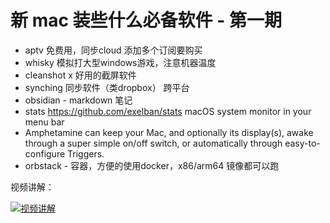 # 新 mac 装些什么必备软件 - 第一期

- aptv 免费用，同步cloud 添加多个订阅要购买
- whisky 模拟打大型windows游戏，注意机器温度
- cleanshot x 好用的截屏软件
- synching 同步软件（类dropbox） 跨平台
- obsidian - markdown 笔记
- stats https://github.com/exelban/stats macOS system monitor in your menu bar
- Amphetamine can keep your Mac, and optionally its display(s), awake through a super simple on/off switch, or automatically through easy-to-configure Triggers.
- orbstack - 容器，方便的使用docker，x86/arm64 镜像都可以跑

视频讲解：

[![视频讲解](https://img.youtube.com/vi/kBb20xUUmTg/0.jpg)](https://www.youtube.com/watch?v=kBb20xUUmTg)
